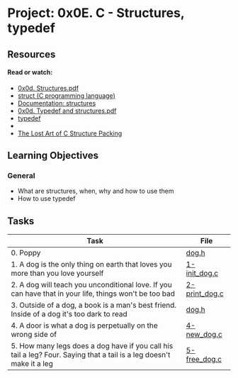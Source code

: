 # Project: 0x0E. C - Structures, typedef

## Resources

#### Read or watch:

* [0x0d. Structures.pdf](https://intranet.alxswe.com/rltoken/giS4eNQT2BQ9RLK0PMhgJQ)
* [struct (C programming language)](https://intranet.alxswe.com/rltoken/MinJEDOHpeZs31qaXU8v1w)
* [Documentation: structures](https://intranet.alxswe.com/rltoken/Nexam-lEwrNHg2awV5Gv8g)
* [0x0d. Typedef and structures.pdf](https://intranet.alxswe.com/rltoken/TGQ3RopVP7CjUTzF-XDXUw)
* [typedef](https://intranet.alxswe.com/rltoken/aqqM2t7PLG5cyHaKwm5nBg)
* []()
* [The Lost Art of C Structure Packing](https://intranet.alxswe.com/rltoken/emb4ohNT7XKi8Peep5lyeA)
## Learning Objectives

### General

* What are structures, when, why and how to use them
* How to use typedef
## Tasks

| Task | File |
| ---- | ---- |
| 0. Poppy | [dog.h](./dog.h) |
| 1. A dog is the only thing on earth that loves you more than you love yourself | [1-init_dog.c](./1-init_dog.c) |
| 2. A dog will teach you unconditional love. If you can have that in your life, things won't be too bad | [2-print_dog.c](./2-print_dog.c) |
| 3. Outside of a dog, a book is a man's best friend. Inside of a dog it's too dark to read | [dog.h](./dog.h) |
| 4. A door is what a dog is perpetually on the wrong side of | [4-new_dog.c](./4-new_dog.c) |
| 5. How many legs does a dog have if you call his tail a leg? Four. Saying that a tail is a leg doesn't make it a leg | [5-free_dog.c](./5-free_dog.c) |

